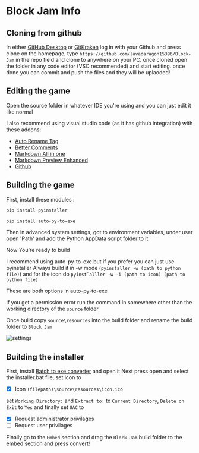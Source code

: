 # Block Jam Info

## Cloning from github

In either [GitHub Desktop](https://central.github.com/deployments/desktop/desktop/latest/win32) or [GitKraken](https://www.gitkraken.com/download/windows64) log in with your Github and press clone on the homepage, type ```https://github.com/lavadaragon15396/Block-Jam``` in the repo field and clone to anywhere on your PC.
once cloned open the folder in any code editor (VSC recommended) and start editing. once done you can commit and push the files and they will be uplaoded!
## Editing the game

Open the source folder in whatever IDE you're using and you can just edit it like normal

I also recommend using visual studio code (as it has github integration) with these addons:

- [Auto Rename Tag](https://marketplace.visualstudio.com/items?itemName=formulahendry.auto-rename-tag)
- [Better Comments](`https://marketplace.visualstudio.com/items?itemName=aaron-bond.better-comments)
- [Markdown All in one](https://marketplace.visualstudio.com/items?itemName=yzhang.markdown-all-in-one)
- [Markdown Preview Enhanced](https://marketplace.visualstudio.com/items?itemName=shd101wyy.markdown-preview-enhanced)
- [Github](https://marketplace.visualstudio.com/items?itemName=KnisterPeter.vscode-github)

## Building the game

First, install these modules :

```bash
pip install pyinstaller
```

```bash
pip install auto-py-to-exe
```

Then in advanced system settings, got to environment variables, under user open 'Path' and add the Python AppData script folder to it

Now You're ready to build

I recommend using auto-py-to-exe but if you prefer you can just use pyinstaller
Always build it in -w mode (```pyinstaller -w (path to python file)```) and for the icon do ```pyinst`alller -w -i (path to icon) (path to python file)```

These are both options in auto-py-to-exe

If you get a permission error run the command in somewhere other than the working directory of the ```source``` folder

Once build copy ```source\resources``` into the build folder and rename the build folder to ```Block Jam```

![settings](https://i.imgur.com/cEdFsYJ.png)

## Building the installer

First, install [Batch to exe converter](https://bat-to-exe-converter.sooftware.com/windows) and open it
Next press open and select the installer.bat file, set icon to
- [x] Icon ```(filepath)\source\resources\icon.ico```

set ```Working Directory:``` and ```Extract to:``` to ```Current Directory```, ```Delete on Exit``` to ```Yes``` and finally set ```UAC``` to
- [x] Request administrator privilages
- [ ] Request user privilages

Finally go to the ```Embed``` section and drag the ```Block Jam``` build folder to the embed section and press convert!
